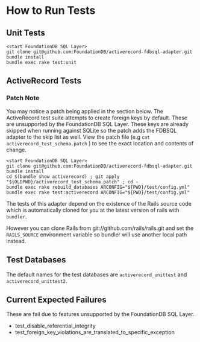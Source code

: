 # How to Run Tests

## Unit Tests

```
<start FoundationDB SQL Layer>
git clone git@github.com:FoundationDB/activerecord-fdbsql-adapter.git
bundle install
bundle exec rake test:unit
```

## ActiveRecord Tests

### Patch Note

You may notice a patch being applied in the section below. The
ActiveRecord test suite attempts to create foreign keys by default.
These are unsupported by the FoundationDB SQL Layer. These keys are
already skipped when running against SQLite so the patch adds the
FDBSQL adapter to the skip list as well. View the patch file (e.g
`cat activerecord_test_schema.patch` ) to see the exact location
and contents of change.

```
<start FoundationDB SQL Layer>
git clone git@github.com:FoundationDB/activerecord-fdbsql-adapter.git
bundle install
cd $(bundle show activerecord) ; git apply "${OLDPWD}/activerecord_test_schema.patch" ; cd -
bundle exec rake rebuild_databases ARCONFIG="${PWD}/test/config.yml"
bundle exec rake test:activerecord ARCONFIG="${PWD}/test/config.yml"
```

The tests of this adapter depend on the existence of the Rails source
code which is automatically cloned for you at the latest version of
rails with `bundler`.

However you can clone Rails from git://github.com/rails/rails.git and
set the `RAILS_SOURCE` environment variable so bundler will use another
local path instead.

## Test Databases

The default names for the test databases are `activerecord_unittest` and
`activerecord_unittest2`. 

## Current Expected Failures

These are fail due to features unsupported by the FoundationDB SQL Layer.

* test_disable_referential_integrity
* test_foreign_key_violations_are_translated_to_specific_exception
